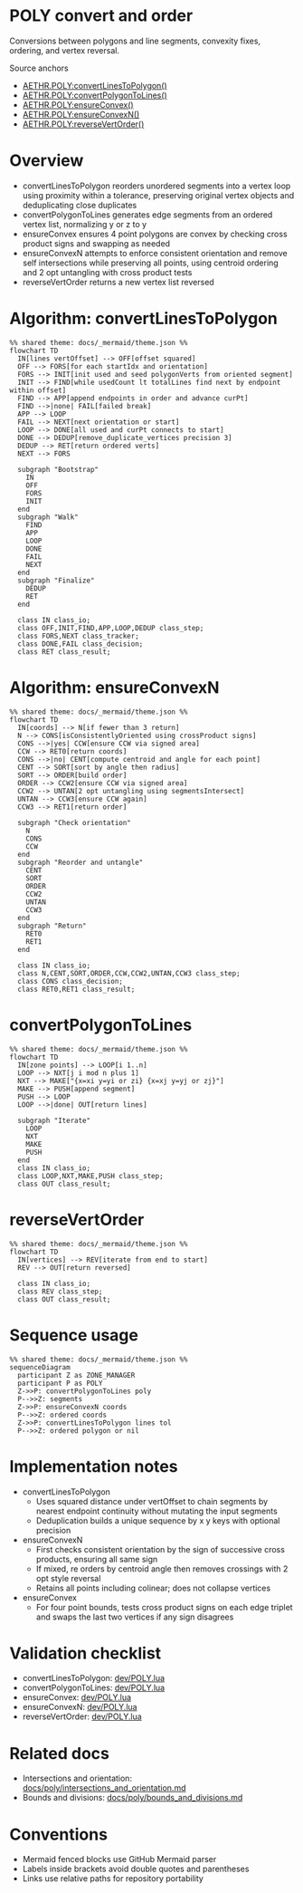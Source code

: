 # POLY convert and order

Conversions between polygons and line segments, convexity fixes, ordering, and vertex reversal.

Source anchors
- [AETHR.POLY:convertLinesToPolygon()](../../dev/POLY.lua:582)
- [AETHR.POLY:convertPolygonToLines()](../../dev/POLY.lua:737)
- [AETHR.POLY:ensureConvex()](../../dev/POLY.lua:846)
- [AETHR.POLY:ensureConvexN()](../../dev/POLY.lua:863)
- [AETHR.POLY:reverseVertOrder()](../../dev/POLY.lua:1761)

# Overview
- convertLinesToPolygon reorders unordered segments into a vertex loop using proximity within a tolerance, preserving original vertex objects and deduplicating close duplicates
- convertPolygonToLines generates edge segments from an ordered vertex list, normalizing y or z to y
- ensureConvex ensures 4 point polygons are convex by checking cross product signs and swapping as needed
- ensureConvexN attempts to enforce consistent orientation and remove self intersections while preserving all points, using centroid ordering and 2 opt untangling with cross product tests
- reverseVertOrder returns a new vertex list reversed

# Algorithm: convertLinesToPolygon

```mermaid
%% shared theme: docs/_mermaid/theme.json %%
flowchart TD
  IN[lines vertOffset] --> OFF[offset squared]
  OFF --> FORS[for each startIdx and orientation]
  FORS --> INIT[init used and seed polygonVerts from oriented segment]
  INIT --> FIND[while usedCount lt totalLines find next by endpoint within offset]
  FIND --> APP[append endpoints in order and advance curPt]
  FIND -->|none| FAIL[failed break]
  APP --> LOOP
  FAIL --> NEXT[next orientation or start]
  LOOP --> DONE[all used and curPt connects to start]
  DONE --> DEDUP[remove_duplicate_vertices precision 3]
  DEDUP --> RET[return ordered verts]
  NEXT --> FORS

  subgraph "Bootstrap"
    IN
    OFF
    FORS
    INIT
  end
  subgraph "Walk"
    FIND
    APP
    LOOP
    DONE
    FAIL
    NEXT
  end
  subgraph "Finalize"
    DEDUP
    RET
  end

  class IN class_io;
  class OFF,INIT,FIND,APP,LOOP,DEDUP class_step;
  class FORS,NEXT class_tracker;
  class DONE,FAIL class_decision;
  class RET class_result;
```

# Algorithm: ensureConvexN

```mermaid
%% shared theme: docs/_mermaid/theme.json %%
flowchart TD
  IN[coords] --> N[if fewer than 3 return]
  N --> CONS[isConsistentlyOriented using crossProduct signs]
  CONS -->|yes| CCW[ensure CCW via signed area]
  CCW --> RET0[return coords]
  CONS -->|no| CENT[compute centroid and angle for each point]
  CENT --> SORT[sort by angle then radius]
  SORT --> ORDER[build order]
  ORDER --> CCW2[ensure CCW via signed area]
  CCW2 --> UNTAN[2 opt untangling using segmentsIntersect]
  UNTAN --> CCW3[ensure CCW again]
  CCW3 --> RET1[return order]

  subgraph "Check orientation"
    N
    CONS
    CCW
  end
  subgraph "Reorder and untangle"
    CENT
    SORT
    ORDER
    CCW2
    UNTAN
    CCW3
  end
  subgraph "Return"
    RET0
    RET1
  end

  class IN class_io;
  class N,CENT,SORT,ORDER,CCW,CCW2,UNTAN,CCW3 class_step;
  class CONS class_decision;
  class RET0,RET1 class_result;
```

# convertPolygonToLines

```mermaid
%% shared theme: docs/_mermaid/theme.json %%
flowchart TD
  IN[zone points] --> LOOP[i 1..n]
  LOOP --> NXT[j i mod n plus 1]
  NXT --> MAKE["{x=xi y=yi or zi} {x=xj y=yj or zj}"]
  MAKE --> PUSH[append segment]
  PUSH --> LOOP
  LOOP -->|done| OUT[return lines]

  subgraph "Iterate"
    LOOP
    NXT
    MAKE
    PUSH
  end
  class IN class_io;
  class LOOP,NXT,MAKE,PUSH class_step;
  class OUT class_result;
```

# reverseVertOrder

```mermaid
%% shared theme: docs/_mermaid/theme.json %%
flowchart TD
  IN[vertices] --> REV[iterate from end to start]
  REV --> OUT[return reversed]

  class IN class_io;
  class REV class_step;
  class OUT class_result;
```

# Sequence usage

```mermaid
%% shared theme: docs/_mermaid/theme.json %%
sequenceDiagram
  participant Z as ZONE_MANAGER
  participant P as POLY
  Z->>P: convertPolygonToLines poly
  P-->>Z: segments
  Z->>P: ensureConvexN coords
  P-->>Z: ordered coords
  Z->>P: convertLinesToPolygon lines tol
  P-->>Z: ordered polygon or nil
```

# Implementation notes
- convertLinesToPolygon
  - Uses squared distance under vertOffset to chain segments by nearest endpoint continuity without mutating the input segments
  - Deduplication builds a unique sequence by x y keys with optional precision
- ensureConvexN
  - First checks consistent orientation by the sign of successive cross products, ensuring all same sign
  - If mixed, re orders by centroid angle then removes crossings with 2 opt style reversal
  - Retains all points including colinear; does not collapse vertices
- ensureConvex
  - For four point bounds, tests cross product signs on each edge triplet and swaps the last two vertices if any sign disagrees

# Validation checklist
- convertLinesToPolygon: [dev/POLY.lua](../../dev/POLY.lua:582)
- convertPolygonToLines: [dev/POLY.lua](../../dev/POLY.lua:737)
- ensureConvex: [dev/POLY.lua](../../dev/POLY.lua:846)
- ensureConvexN: [dev/POLY.lua](../../dev/POLY.lua:863)
- reverseVertOrder: [dev/POLY.lua](../../dev/POLY.lua:1761)

# Related docs
- Intersections and orientation: [docs/poly/intersections_and_orientation.md](./intersections_and_orientation.md)
- Bounds and divisions: [docs/poly/bounds_and_divisions.md](./bounds_and_divisions.md)

# Conventions
- Mermaid fenced blocks use GitHub Mermaid parser
- Labels inside brackets avoid double quotes and parentheses
- Links use relative paths for repository portability